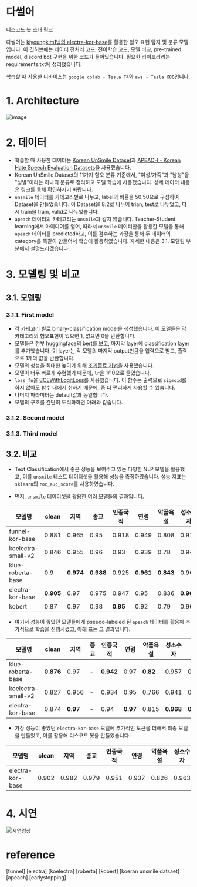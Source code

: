 # 다썰어

[디스코드 봇 초대 링크](https://discord.com/oauth2/authorize?client_id=964031115612536902&permissions=8&scope=bot)

다썰어는 [kiyoungkim1님의 electra-kor-base](https://github.com/kiyoungkim1/LMkor)를 활용한 혐오 표현 탐지 및 분류 모델입니다. 이 깃허브에는 데이터 전처리 코드, 전이학습 코드, 모델 비교, pre-trained model, discord bot 구현을 위한 코드가 들어있습니다. 필요한 라이브러리는 requirements.txt에 정리했습니다.

학습할 때 사용한 디바이스는 `google colab - Tesla T4`와 `aws - Tesla K80`입니다.

# 1. Architecture

![image](https://user-images.githubusercontent.com/33687740/166632121-b0b59517-a0f1-4605-8e81-72aa046c19db.png)


# 2. 데이터

- 학습할 때 사용한 데이터는 [Korean UnSmile Dataset](https://github.com/smilegate-ai/korean_unsmile_dataset?fbclid=IwAR0xTlHYCWK0LtrghSL1bPm2su69-LbjisutmcvLlERlHzroMlVpHq3h71g)과 [APEACH - Korean Hate Speech Evaluation Datasets](https://github.com/jason9693/APEACH?fbclid=IwAR2ZBPFnv8qSy1RRqISoGkTfqmitoSLz0Fma3iPv4PZJvkZo5lAm9kForo8)을 사용했습니다. 
- Korean UnSmile Dataset의 11가지 혐오 분류 기준에서, "여성/가족"과 "남성"을 "성별"이라는 하나의 분류로 정리하고 모델 학습에 사용했습니다. 상세 데이터 내용은 링크를 통해 확인하시기 바랍니다.
- `unsmile` 데이터를 카테고리별로 나누고, label의 비율을 50:50으로 구성하여 Dataset을 만들었습니다. 이 Dataset을 8:2로 나누어 trian, test로 나누었고, 다시 train을 train, valid로 나누었습니다.
- `apeach` 데이터의 카테고리는 `unsmile`과 같지 않습니다. Teacher-Student learning에서 아이디어를 얻어, 따라서 `unsmile` 데이터만을 활용한 모델을 통해 `apeach` 데이터를 predicted하고, 이를 검수하는 과정을 통해 두 데이터의 category를 똑같이 만들어서 학습에 활용하였습니다. 자세한 내용은 3.1. 모델링 부분에서 설명드리겠습니다.


# 3. 모델링 및 비교
## 3.1. 모델링

### 3.1.1. First model
- 각 카테고리 별로 binary-classification model을 생성했습니다. 이 모델들은 각 카테고리의 혐오표현이 있으면 1, 없으면 0을 반환합니다.
- 모델들은 전부 [huggingface의 bert](https://huggingface.co/docs/transformers/main/en/model_doc/bert#bert)를 보고, 마지막 layer에 classification layer를 추가했습니다. 이 layer는 각 모델의 마지막 output만큼을 입력으로 받고, 출력으로 1개의 값을 반환합니다.
- 모델의 성능을 최대한 높이기 위해 [조기종료 기법](https://github.com/Bjarten/early-stopping-pytorch)을 사용했습니다. 
- 모델이 너무 빠르게 수렴했기 때문에, `lr`을 1/10으로 줄였습니다.
- `loss_fn`을 [BCEWithLogitLoss](https://pytorch.org/docs/stable/generated/torch.nn.BCEWithLogitsLoss.html)를 사용했습니다. 이 함수는 출력으로 `sigmoid`를 하지 않아도 함수 내에서 취하기 때문에, 좀 더 편리하게 사용할 수 있습니다. 
- 나머지 파라미터는 default값과 동일합니다.
- 모델의 구조를 간단히 도식화하면 아래와 같습니다.

### 3.1.2. Second model

### 3.1.3. Third model

## 3.2. 비교

- Text Classification에서 좋은 성능을 보여주고 있는 다양한 NLP 모델을 활용했고, 이를 `unsmile` 테스트 데이터셋을 활용해 성능을 측정하였습니다. 성능 지표는 `sklearn`의 `roc_auc_score`를 사용하였습니다. 

- 먼저, `unsmile` 데이터셋을 활용한 여러 모델들의 결과입니다.

|모델명|clean|지역|종교|인종국적|연령|악플욕설|성소수자|성별|기타혐오|개인지칭|AVG|
|---|---|---|---|---|---|---|---|---|---|---|---|
|funnel-kor-base|0.881|0.965|0.95|0.918|0.949|0.808|0.919|0.933|0.764|0.934|0.9|
|koelectra-small-v2|0.846|0.955|0.96|0.93|0.939|0.78|0.941|0.931|0.789|0.872|0.89|
|klue-roberta-base|0.9|**0.974**|**0.988**|0.925|**0.961**|**0.843**|0.96|**0.961**|**0.886**|0.917|0.93|
|electra-kor-base|**0.905**|0.97|0.975|0.947|0.95|0.836|**0.969**|0.96|0.837|**0.956**|**0.93**|
|kobert|0.87|0.97|0.98|**0.95**|0.92|0.79|0.96|0.95|0.81|0.86|0.91|


- 여기서 성능이 좋았던 모델들에게 pseudo-labeled 된 `apeach` 데이터를 활용해 추가적으로 학습을 진행시켰고, 아래 표는 그 결과입니다.

|모델명|clean|지역|종교|인종국적|연령|악플욕설|성소수자|성별|기타혐오|개인지칭|AVG|
|---|---|---|---|---|---|---|---|---|---|---|---|
|klue-roberta-base|**0.876**|0.97|-|**0.942**|0.97|**0.82**|0.957|0.955|0.797|0.957|0.916|
|koelectra-small-v2|0.827|0.956|-|0.934|0.95|0.766|0.941|0.926|0.779|0.89|0.89|
|electra-kor-base|0.874|**0.97**|-|0.94|**0.97**|0.815|**0.968**|**0.96**|**0.946**|**0.966**|**0.934**|


- 가장 성능이 좋았던 `electra-kor-base` 모델에 추가적인 토큰을 더해서 최종 모델을 만들었고, 이를 활용해 디스코드 봇을 만들었습니다.

|모델명|clean|지역|종교|인종국적|연령|악플욕설|성소수자|성별|기타혐오|개인지칭|AVG|
|---|---|---|---|---|---|---|---|---|---|---|---|
|electra-kor-base|0.902|0.982|0.979|0.951|0.937|0.826|0.963|0.966|0.975|0.954|0.938|

# 4. 시연

![시연영상](https://user-images.githubusercontent.com/42201371/166636747-3411db33-48e8-42f7-9a6d-570ea45b296f.gif)

# reference

[funnel]
[electra]
[koelectra]
[roberta]
[kobert]
[koeran unsmile datsaet]
[apeach]
[earlystopping]
